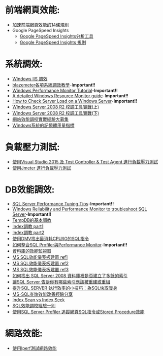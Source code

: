 # 前端網頁效能:

  * [加速前端網頁效能的14條規則](http://blog.miniasp.com/post/2007/11/24/14-rules-for-faster-front-end-performance-notes.aspx)
  * Google PageSpeed Insights
    * [Google PageSpeed Insights分析工具](https://developers.google.com/speed/pagespeed/insights/)
    * [Google PageSpeed Insights 規則](https://developers.google.com/speed/docs/insights/rules) 

# 系統調效:
  
  * [Windows IIS 調效](/doc/WindowsIISTuning.md)
  * [blazemeter各項系統調效教學](https://www.blazemeter.com/performance-testing)-**Important!!**
  * [Windows Performance Monitor Tutorial](https://www.mssqltips.com/sqlservertutorial/9178/windows-performance-monitor-tutorial/)-**Important!!**
  * [A detailed Windows Resource Monitor guide](https://www.ghacks.net/2017/12/28/a-detailed-windows-resource-monitor-guide/)-**Important!!**
  * [How to Check Server Load on a Windows Server](https://www.liquidweb.com/kb/check-server-load-windows-server/)-**Important!!**
  * [Windows Server 2008 R2 校調工具實戰(上)](http://www.runpc.com.tw/content/content.aspx?id=109255)
  * [Windows Server 2008 R2 校調工具實戰(下)](http://www.runpc.com.tw/content/content.aspx?id=109256)
  * [網站效能調校實戰經驗大募集](https://ithelp.ithome.com.tw/questions/10005261)
  * [Windows系統的記憶體用量指標](https://blog.opasschang.com/2018/12/04/memory-usage-indexes-on-windows/)
  

# 負載壓力測試:
 
  * [使用Visual Studio 2015 及 Test Controller & Test Agent 進行負載壓力測試](/doc/Performance&LoadTestingwithVS2015.md)
  * [使用Jmeter 進行負載壓力測試](/doc/JemeterPerfmonTuning.md)

# DB效能調效:
  
  * [SQL Server Performance Tuning Tips](https://www.mssqltips.com/sql-server-tip-category/9/performance-tuning/)-**Important!!** 
  * [Windows Reliability and Performance Monitor to troubleshoot SQL Server](https://www.mssqltips.com/sqlservertip/1890/windows-reliability-and-performance-monitor-to-troubleshoot-sql-server/)-**Important!!** 
  * [TempDB的基本調教](https://ithelp.ithome.com.tw/articles/10199759) 
  * [Index調教 part1](https://ithelp.ithome.com.tw/articles/10202005)
  * [Index調教 part2](https://ithelp.ithome.com.tw/articles/10202315)
  * [使用DMV找出最消耗CPU/IO的SQL指令](https://ithelp.ithome.com.tw/articles/10200568)
  * [如何整合SQL Profiler與Performance Monitor](http://caryhsu.blogspot.com/2011/11/sql-server-sql-profiler-performance.html)-**Important!!** 
  * [資料庫的效能監視器](https://www.qa-knowhow.com/?p=939)
  * [MS SQL效能儀表板建置 ref1](https://docs.microsoft.com/zh-tw/sql/relational-databases/performance/performance-dashboard?view=sql-server-2017)
  * [MS SQL效能儀表板建置 ref2](http://sharedderrick.blogspot.com/2017/07/sql-server-performance-dashboard.html)
  * [MS SQL效能儀表板建置 ref3](https://blog.miniasp.com/post/2011/08/23/Performance-Dashboard-Reports-for-SQL-Server-2008)
  * [如何找出 SQL Server 2008 資料庫裡是否建立了多餘的索引](https://blog.miniasp.com/post/2011/08/12/How-to-find-out-unnecessary-SQL-Server-Index-from-Index-Usage-Statistics-Report)
  * [讓SQL Server 告訴你有哪些索引應該被重建或重組](https://blog.miniasp.com/post/2009/01/18/Let-SQL-Server-Tell-You-Which-Indexes-to-Rebuild-or-Reorganize)
  * [提升SQL SERVER 執行效率的小技巧：為SQL快取暖身](https://blog.miniasp.com/post/2009/11/25/SQL-Server-Performance-Tuning-Caching-commonly-used-tables)
  * [MS-SQL查詢效能改善經驗分享](http://www.cc.ntu.edu.tw/chinese/epaper/0026/20130920_2608.html)
  * [Index Scan vs Index Seek](https://blog.darkthread.net/blog/index-scan-vs-seek/)
  * [SQL效能調校經驗一則](https://blog.darkthread.net/blog/sql-memory-bottleneck/)
  * [使用SQL Server Profiler 追蹤網頁SQL指令或Stored Procedure效能](/doc/sqlprofiler.md)

# 網路效能:
  * [使用Iperf測試網路效能](https://bluelove1968.pixnet.net/blog/post/222277345)
  
